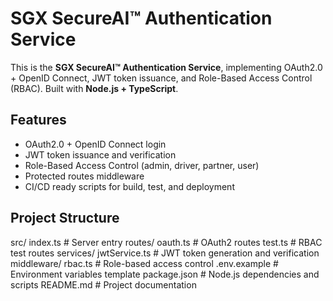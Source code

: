 # SGX SecureAI™ Authentication Service

This is the **SGX SecureAI™ Authentication Service**, implementing OAuth2.0 + OpenID Connect, JWT token issuance, and Role-Based Access Control (RBAC). Built with **Node.js + TypeScript**.

## Features

- OAuth2.0 + OpenID Connect login
- JWT token issuance and verification
- Role-Based Access Control (admin, driver, partner, user)
- Protected routes middleware
- CI/CD ready scripts for build, test, and deployment

## Project Structure

src/
index.ts # Server entry
routes/
oauth.ts # OAuth2 routes
test.ts # RBAC test routes
services/
jwtService.ts # JWT token generation and verification
middleware/
rbac.ts # Role-based access control
.env.example # Environment variables template
package.json # Node.js dependencies and scripts
README.md # Project documentation
